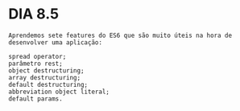 # DIA 8.5
	Aprendemos sete features do ES6 que são muito úteis na hora de desenvolver uma aplicação:

    spread operator;
    parâmetro rest;
    object destructuring;
    array destructuring;
    default destructuring;
    abbreviation object literal;
    default params.


